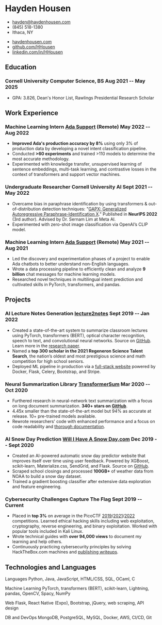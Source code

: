 <!-- The (first) h1 will be used as the <title> of the HTML page -->
# Hayden Housen

<!-- The unordered list immediately after the h1 will be formatted on a single
line. It is intended to be used for contact details -->
- <hayden@haydenhousen.com>
- (845) 518-1380
- Ithaca, NY

<!-- Social Links -->
- [haydenhousen.com](https://haydenhousen.com)
- [github.com/HHousen](https://github.com/HHousen)
- [linkedin.com/in/HHousen](https://linkedin.com/in/HHousen)

<!-- The paragraph after the h1 and ul and before the first h2 is optional. It
is intended to be used for a short summary. -->

## Education

### <span>Cornell University</span> <span><span>Computer Science, BS</span> <span>Aug 2021 -- May 2025</span></span>

- GPA: 3.826, Dean's Honor List, Rawlings Presidential Research Scholar

## Work Experience

<!-- You have to wrap the "left" and "right" half of these headings in spans by
hand -->
### <span>Machine Learning Intern</span> <span><span><a href="https://ada.cx">Ada Support</a> (Remote)</span> <span>May 2022 -- Aug 2022</span></span>

- **Improved Ada's production accuracy by 8%** using only 3% of production data by developing a novel intent classification pipeline.
- Conducted **>60 experiments** and trained >110 models to determine the most accurate methodology.
- Experimented with knowledge transfer, unsupervised learning of sentence embeddings, multi-task learning, and contrastive losses in the context of transformers and support vector machines.

### <span>Undergraduate Researcher</span> <span><span>Cornell University AI</span> <span>Sept 2021 -- May 2022</span></span>

- Overcame bias in paraphrase identification by using transformers & out-of-distribution detection techniques: "[GAPX: Generalized](https://haydenhousen.com/media/GAPX.pdf) [Autoregressive Paraphrase-Identification X](https://haydenhousen.com/media/GAPX.pdf)." Published in **NeurIPS 2022** (3rd author). Advised by Dr. Sernam Lim at Meta AI.
- Experimented with zero-shot image classification via OpenAI’s CLIP model.

### <span>Machine Learning Intern</span> <span><span><a href="https://ada.cx">Ada Support</a> (Remote)</span> <span>May 2021 -- Aug 2021</span></span>

- Led the discovery and experimentation phases of a project to enable Ada chatbots to better understand non-English languages.
- Wrote a data processing pipeline to efficiently clean and analyze **9 billion** chat messages for machine learning models.
- Researched novel techniques in multilingual intent prediction and cultivated skills in PyTorch, transformers, and pandas.

## Projects

### <span>AI Lecture Notes Generation</span> <span><span><a href="https://haydenhousen.com/projects/lecture2notes/">lecture2notes</a></span> <span>Sept 2019 -- Jan 2022</span></span>

- Created a state-of-the-art system to summarize classroom lectures using PyTorch, transformers (BERT), optical character recognition, speech to text, and convolutional neural networks. Source on [GitHub](https://github.com/HHousen/lecture2notes/). Learn more in the [research paper](https://haydenhousen.com/media/lecture2notes-paper-v1.pdf).
- Named a **top 300 scholar in the 2021 Regeneron Science Talent Search**, the nation’s oldest and most prestigious science and math competition for high school seniors.
- Deployed ML pipeline in production via a [full-stack website](https://lecture2notes.com/) powered by Docker, Flask, Celery, Bootstrap, and Stripe.

### <span>Neural Summarization Library</span> <span><span><a href="https://github.com/HHousen/TransformerSum">TransformerSum</a></span> <span>Mar 2020 -- Oct 2020</span></span>

- Furthered research in neural-network text summarization with a focus on long document summarization. **340+ stars on [GitHub](https://github.com/HHousen/TransformerSum)**.
- 4.45x smaller than the state-of-the-art model but 94% as accurate at release. 10+ pre-trained models available.
- Rewrote researchers' code with enhanced performance and a focus on code readability and [thorough documentation](https://transformersum.readthedocs.io/en/latest/).

### <span>AI Snow Day Prediction</span> <span><span><a href="https://haydenhousen.com/projects/will-i-have-a-snow-day/">Will I Have A Snow Day.com</a></span> <span>Dec 2019 -- Sept 2020</span></span>

- Created an AI-powered automatic snow day predictor website that improves itself over time using user feedback. Powered by XGBoost, scikit-learn, Materialize.css, SendGrid, and Flask. Source on [GitHub](https://github.com/HHousen/willihaveasnowday).
- Scraped school closings and processed **100GB+** of weather data from NOAA to build a snow day dataset.
- Trained a gradient boosting classifier after extensive data exploration and feature engineering.

### <span>Cybersecurity Challenges</span> <span><span>Capture The Flag</span> <span>Sept 2019 -- Current</span></span>

- Placed in **top 3%** on average in the PicoCTF [2019](https://github.com/HHousen/PicoCTF-2019)/[2021](https://github.com/HHousen/PicoCTF-2021)/[2022](https://github.com/HHousen/PicoCTF-2022) competitions. Learned ethical hacking skills including web exploitation, cryptography, reverse engineering, and binary exploitation. Worked with popular tools included in Kali Linux.
- Wrote technical guides with **over 94,000 views** to document my learning and help others.
- Continuously practicing cybersecurity principles by solving HackTheBox.com machines and [publishing writeups](https://htb.haydenhousen.com/).

## Technologies and Languages

<span>Languages</span> <span>Python, Java, JavaScript, HTML/CSS, SQL, OCaml, C</span>

<span>Machine Learning</span> <span>PyTorch, transformers (BERT), scikit-learn, Lightning, pandas, OpenCV, Spacy, NumPy</span>

<span>Web</span> <span>Flask, React Native (Expo), Bootstrap, jQuery, web scraping, API design</span>

<span>DB and DevOps</span> <span>MongoDB, PostgreSQL, MySQL, Docker, AWS, CI/CD, Git</span>

<!-- Resume [generated from markdown](https://github.com/HHousen/resume) and styled with my custom CSS via a python script. -->
